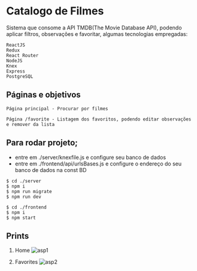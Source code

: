 # Catalogo de Filmes

Sistema que consome a API TMDB(The Movie Database API), podendo aplicar filtros, observações e favoritar, algumas tecnologias empregadas:

    ReactJS
    Redux
    React Router
    NodeJS
    Knex
    Express
    PostgreSQL
        
      

## Páginas e objetivos

    Página principal - Procurar por filmes

    Página /favorite - Listagem dos favoritos, podendo editar observações e remover da lista



## Para rodar projeto;
- entre em ./server/knexfile.js e configure seu banco de dados
- entre em ./frontend/api/urlsBases.js e configure o endereço do seu banco de dados na const BD

```
$ cd ./server
$ npm i
$ npm run migrate
$ npm run dev

$ cd ./frontend
$ npm i
$ npm start
```
## Prints
1. Home
![asp1](https://user-images.githubusercontent.com/61473497/101104865-dfc6eb00-35aa-11eb-86c7-4264995438dc.png)

2. Favorites
![asp2](https://user-images.githubusercontent.com/61473497/101104866-e0f81800-35aa-11eb-9603-7c262089ba60.png)



